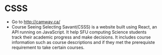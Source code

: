 # CSSS 
- Go to http://camway.ca/
- Course Seeing Selecting Savant(CSSS) is a website built using React, an API running on JavaScript. It help SFU computing Science students track their academic progress and make decisions.
 It includes course information such as course descriptions and if they met the prerequiste requirement to take certain courses.
